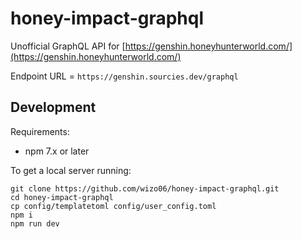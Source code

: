 # honey-impact-graphql

Unofficial GraphQL API for [https://genshin.honeyhunterworld.com/](https://genshin.honeyhunterworld.com/)

Endpoint URL = `https://genshin.sourcies.dev/graphql`

## Development

Requirements:

- npm 7.x or later

To get a local server running:

```
git clone https://github.com/wizo06/honey-impact-graphql.git
cd honey-impact-graphql
cp config/templatetoml config/user_config.toml
npm i
npm run dev
```